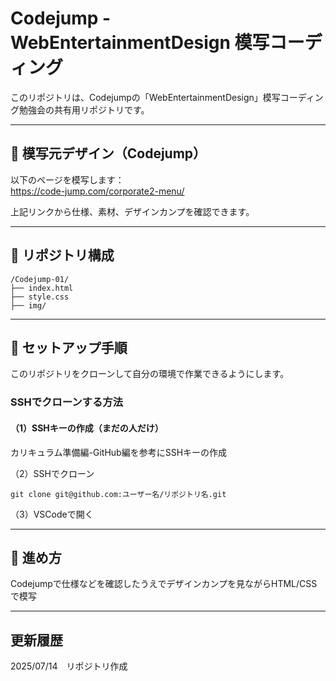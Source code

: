 # Codejump - WebEntertainmentDesign 模写コーディング

このリポジトリは、Codejumpの「WebEntertainmentDesign」模写コーディング勉強会の共有用リポジトリです。  
***

## 🔗 模写元デザイン（Codejump）

以下のページを模写します：  
https://code-jump.com/corporate2-menu/  
  
上記リンクから仕様、素材、デザインカンプを確認できます。  
***

## 📁 リポジトリ構成
```
/Codejump-01/
├── index.html
├── style.css
├── img/
```
***


## 🚀 セットアップ手順

このリポジトリをクローンして自分の環境で作業できるようにします。

### SSHでクローンする方法

#### （1）SSHキーの作成（まだの人だけ）
カリキュラム準備編-GitHub編を参考にSSHキーの作成

（2）SSHでクローン
```
git clone git@github.com:ユーザー名/リポジトリ名.git
```

（3）VSCodeで開く
***


## 📝 進め方  
Codejumpで仕様などを確認したうえでデザインカンプを見ながらHTML/CSSで模写
***

## 更新履歴
2025/07/14　リポジトリ作成
